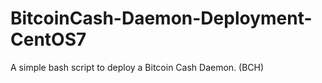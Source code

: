 # BitcoinCash-Daemon-Deployment-CentOS7
A simple bash script to deploy a Bitcoin Cash Daemon. (BCH)

